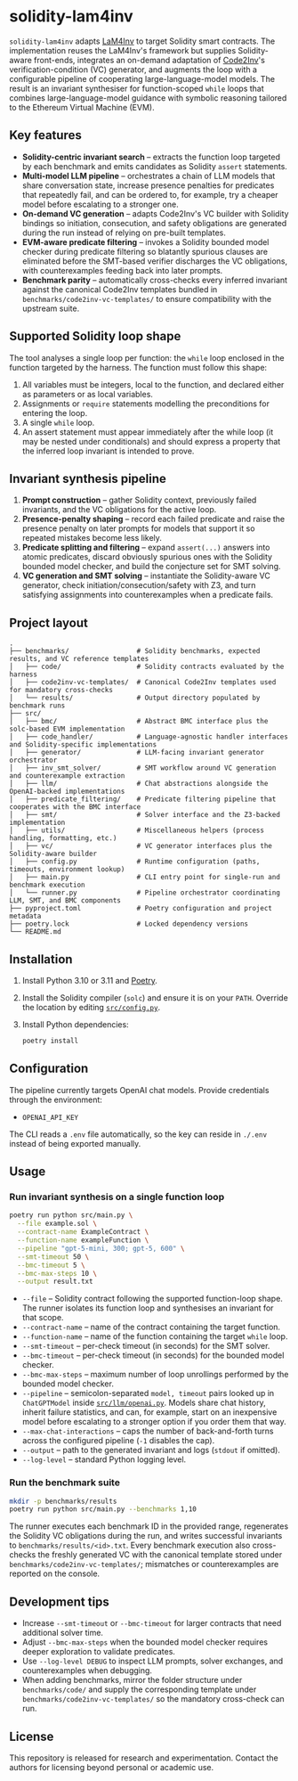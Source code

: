 # solidity-lam4inv

`solidity-lam4inv` adapts [LaM4Inv](https://github.com/SoftWiser-group/LaM4Inv/tree/main) to target Solidity smart contracts. The
implementation reuses the LaM4Inv's framework but supplies Solidity-aware front-ends, integrates an on-demand adaptation of
[Code2Inv](https://github.com/PL-ML/code2inv)'s verification-condition (VC) generator, and augments the loop with a configurable
pipeline of cooperating large-language-model models. The result is an invariant synthesiser for function-scoped `while` loops that
combines large-language-model guidance with symbolic reasoning tailored to the Ethereum Virtual Machine (EVM).

## Key features

- **Solidity-centric invariant search** – extracts the function loop targeted by each benchmark and emits candidates as
  Solidity `assert` statements.
- **Multi-model LLM pipeline** – orchestrates a chain of LLM models that share conversation state, increase presence
  penalties for predicates that repeatedly fail, and can be ordered to, for example, try a cheaper model before escalating to a
  stronger one.
- **On-demand VC generation** – adapts Code2Inv's VC builder with Solidity bindings so initiation, consecution, and safety
  obligations are generated during the run instead of relying on pre-built templates.
- **EVM-aware predicate filtering** – invokes a Solidity bounded model checker during predicate filtering so blatantly spurious
  clauses are eliminated before the SMT-based verifier discharges the VC obligations, with counterexamples feeding back into
  later prompts.
- **Benchmark parity** – automatically cross-checks every inferred invariant against the canonical Code2Inv templates bundled in
  `benchmarks/code2inv-vc-templates/` to ensure compatibility with the upstream suite.

## Supported Solidity loop shape

The tool analyses a single loop per function: the `while` loop enclosed in the function targeted by the harness.
The function must follow this shape:

1. All variables must be integers, local to the function, and declared either as parameters or as local variables.
2. Assignments or `require` statements modelling the preconditions for entering the loop.
3. A single `while` loop.
4. An assert statement must appear immediately after the while loop (it may be nested under conditionals) and should express a property that the inferred loop invariant is intended to prove.

## Invariant synthesis pipeline

1. **Prompt construction** – gather Solidity context, previously failed invariants, and the VC obligations for the active loop.
2. **Presence-penalty shaping** – record each failed predicate and raise the presence penalty on later prompts for models that
   support it so repeated mistakes become less likely.
3. **Predicate splitting and filtering** – expand `assert(...)` answers into atomic predicates, discard obviously spurious ones
   with the Solidity bounded model checker, and build the conjecture set for SMT solving.
4. **VC generation and SMT solving** – instantiate the Solidity-aware VC generator, check initiation/consecution/safety with Z3,
   and turn satisfying assignments into counterexamples when a predicate fails.

## Project layout

```
.
├── benchmarks/                 # Solidity benchmarks, expected results, and VC reference templates
│   ├── code/                   # Solidity contracts evaluated by the harness
│   ├── code2inv-vc-templates/  # Canonical Code2Inv templates used for mandatory cross-checks
│   └── results/                # Output directory populated by benchmark runs
├── src/
│   ├── bmc/                    # Abstract BMC interface plus the solc-based EVM implementation
│   ├── code_handler/           # Language-agnostic handler interfaces and Solidity-specific implementations
│   ├── generator/              # LLM-facing invariant generator orchestrator
│   ├── inv_smt_solver/         # SMT workflow around VC generation and counterexample extraction
│   ├── llm/                    # Chat abstractions alongside the OpenAI-backed implementations
│   ├── predicate_filtering/    # Predicate filtering pipeline that cooperates with the BMC interface
│   ├── smt/                    # Solver interface and the Z3-backed implementation
│   ├── utils/                  # Miscellaneous helpers (process handling, formatting, etc.)
│   ├── vc/                     # VC generator interfaces plus the Solidity-aware builder
│   ├── config.py               # Runtime configuration (paths, timeouts, environment lookup)
│   ├── main.py                 # CLI entry point for single-run and benchmark execution
│   └── runner.py               # Pipeline orchestrator coordinating LLM, SMT, and BMC components
├── pyproject.toml              # Poetry configuration and project metadata
├── poetry.lock                 # Locked dependency versions
└── README.md
```

## Installation

1. Install Python 3.10 or 3.11 and [Poetry](https://python-poetry.org/docs/).
2. Install the Solidity compiler (`solc`) and ensure it is on your `PATH`. Override the location by editing
   [`src/config.py`](src/config.py).
3. Install Python dependencies:

   ```bash
   poetry install
   ```

## Configuration

The pipeline currently targets OpenAI chat models. Provide credentials through the environment:

- `OPENAI_API_KEY`

The CLI reads a `.env` file automatically, so the key can reside in `./.env` instead of being exported manually.

## Usage

### Run invariant synthesis on a single function loop

```bash
poetry run python src/main.py \
  --file example.sol \
  --contract-name ExampleContract \
  --function-name exampleFunction \
  --pipeline "gpt-5-mini, 300; gpt-5, 600" \
  --smt-timeout 50 \
  --bmc-timeout 5 \
  --bmc-max-steps 10 \
  --output result.txt
```

- `--file` – Solidity contract following the supported function-loop shape. The runner isolates its function loop and
  synthesises an invariant for that scope.
- `--contract-name` – name of the contract containing the target function.
- `--function-name` – name of the function containing the target `while` loop.
- `--smt-timeout` – per-check timeout (in seconds) for the SMT solver.
- `--bmc-timeout` – per-check timeout (in seconds) for the bounded model checker.
- `--bmc-max-steps` – maximum number of loop unrollings performed by the bounded model checker.
- `--pipeline` – semicolon-separated `model, timeout` pairs looked up in `ChatGPTModel` inside [`src/llm/openai.py`](src/llm/openai.py).
  Models share chat history, inherit failure statistics, and can, for example, start on an inexpensive model before escalating
  to a stronger option if you order them that way.
- `--max-chat-interactions` – caps the number of back-and-forth turns across the configured pipeline (`-1` disables the cap).
- `--output` – path to the generated invariant and logs (`stdout` if omitted).
- `--log-level` – standard Python logging level.

### Run the benchmark suite

```bash
mkdir -p benchmarks/results
poetry run python src/main.py --benchmarks 1,10
```

The runner executes each benchmark ID in the provided range, regenerates the Solidity VC obligations during the run, and writes
successful invariants to `benchmarks/results/<id>.txt`. Every benchmark execution also cross-checks the freshly generated VC
with the canonical template stored under `benchmarks/code2inv-vc-templates/`; mismatches or counterexamples are reported on the
console.

## Development tips

- Increase `--smt-timeout` or `--bmc-timeout` for larger contracts that need additional solver time.
- Adjust `--bmc-max-steps` when the bounded model checker requires deeper exploration to validate predicates.
- Use `--log-level DEBUG` to inspect LLM prompts, solver exchanges, and counterexamples when debugging.
- When adding benchmarks, mirror the folder structure under `benchmarks/code/` and supply the corresponding template under
  `benchmarks/code2inv-vc-templates/` so the mandatory cross-check can run.

## License

This repository is released for research and experimentation. Contact the authors for licensing beyond personal or academic use.
